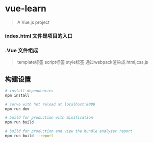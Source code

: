# vue-learn

> A Vue.js project
### index.html 文件是项目的入口

### .Vue 文件组成
> template标签  script标签  style标签 通过webpack渲染成 html,css,js

## 构建设置

``` bash
# install dependencies
npm install

# serve with hot reload at localhost:8080
npm run dev

# build for production with minification
npm run build

# build for production and view the bundle analyzer report
npm run build --report
```